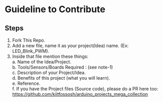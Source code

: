 # Guideline to Contribute

## Steps
1. Fork This Repo.
2. Add a new file, name it as your project(Idea) name. (Ex: LED_Blink_PWM).
3. Inside that file mention these things:  
                            a. Name of the Idea/Project.  
                            b. Tools/Sensors/Boards Required : (see note-1)  
                            c. Description of your Project/Idea.  
                            d. Benefits of this project (what you will learn).  
                            e. Reference.  
                            f. If you have the Project files (Source code), please do a PR here too: https://github.com/kiitfossosh/arduino_projects_mega_collection
